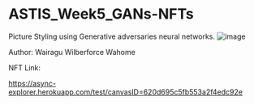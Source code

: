 # ASTIS_Week5_GANs-NFTs
Picture Styling using Generative adversaries neural networks.
![image](https://user-images.githubusercontent.com/39335569/154364200-5121d508-5b1c-4226-8837-87a0b07becd2.png)


Author: Wairagu Wilberforce Wahome

NFT Link:

https://async-explorer.herokuapp.com/test/canvasID=620d695c5fb553a2f4edc92e
